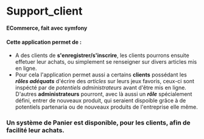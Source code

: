 # Support_client
**ECommerce, fait avec symfony**

#### Cette application permet de \:
- A des clients de **s'enregistrer/s'inscrire**, les clients pourrons ensuite effetuer leur achats, ou simplement se renseigner sur divers articles mis en ligne.
- Pour cela l'application permet aussi a certains **clients** possédant les ***rôles adéquats*** d'écrire des *articles* sur leurs jeux favoris, ceux-ci sont inspécté par de *potentiels administrateurs* avant d'être mis en ligne. D'autres **administrateurs** pourront, avec là aussi un ***rôle*** spécialement défini, entrer de nouveaux produit, qui seraient dispoible grâce à de potentiels partenaria ou de nouveaux produits de l'entreprise elle même.

### Un système de Panier est disponible, pour les clients, afin de facilité leur achats.